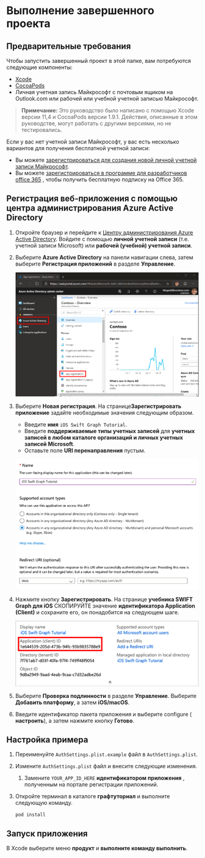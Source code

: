 # <a name="how-to-run-the-completed-project"></a>Выполнение завершенного проекта

## <a name="prerequisites"></a>Предварительные требования

Чтобы запустить завершенный проект в этой папке, вам потребуются следующие компоненты:

- [Xcode](https://developer.apple.com/xcode/)
- [CocoaPods](https://cocoapods.org)
- Личная учетная запись Майкрософт с почтовым ящиком на Outlook.com или рабочей или учебной учетной записью Майкрософт.

> **Примечание:** Это руководство было написано с помощью Xcode версии 11,4 и CocoaPods версии 1.9.1. Действия, описанные в этом руководстве, могут работать с другими версиями, но не тестировались.

Если у вас нет учетной записи Майкрософт, у вас есть несколько вариантов для получения бесплатной учетной записи:

- Вы можете [зарегистрироваться для создания новой личной учетной записи Майкрософт](https://signup.live.com/signup?wa=wsignin1.0&rpsnv=12&ct=1454618383&rver=6.4.6456.0&wp=MBI_SSL_SHARED&wreply=https://mail.live.com/default.aspx&id=64855&cbcxt=mai&bk=1454618383&uiflavor=web&uaid=b213a65b4fdc484382b6622b3ecaa547&mkt=E-US&lc=1033&lic=1).
- Вы можете [зарегистрироваться в программе для разработчиков office 365](https://developer.microsoft.com/office/dev-program) , чтобы получить бесплатную подписку на Office 365.

## <a name="register-a-web-application-with-the-azure-active-directory-admin-center"></a>Регистрация веб-приложения с помощью центра администрирования Azure Active Directory

1. Откройте браузер и перейдите к [Центру администрирования Azure Active Directory](https://aad.portal.azure.com). Войдите с помощью **личной учетной записи** (т.е. учетной записи Microsoft) или **рабочей (учебной) учетной записи**.

1. Выберите **Azure Active Directory** на панели навигации слева, затем выберите **Регистрация приложений** в разделе **Управление**.

    ![Снимок экрана с регистрациями приложений ](/tutorial/images/aad-portal-app-registrations.png)

1. Выберите **Новая регистрация**. На странице**Зарегистрировать приложение** задайте необходимые значения следующим образом.

    - Введите **имя** `iOS Swift Graph Tutorial`.
    - Введите **поддерживаемые типы учетных записей** для **учетных записей в любом каталоге организаций и личных учетных записей Microsoft**.
    - Оставьте поле **URI перенаправления** пустым.

    ![Снимок страницы "регистрация приложения"](/tutorial/images/aad-register-an-app.png)

1. Нажмите кнопку **Зарегистрировать**. На странице **учебника SWIFT Graph для iOS** СКОПИРУЙТЕ значение **идентификатора Application (Client)** и сохраните его, он понадобится на следующем шаге.

    ![Снимок экрана с ИДЕНТИФИКАТОРом приложения для новой регистрации приложения](/tutorial/images/aad-application-id.png)

1. Выберите **Проверка подлинности** в разделе **Управление**. Выберите **Добавить платформу**, а затем **iOS/macOS**.

1. Введите идентификатор пакета приложения и выберите configure ( **настроить**), а затем нажмите кнопку **Готово**.

## <a name="configure-the-sample"></a>Настройка примера

1. Переименуйте `AuthSettings.plist.example` файл в `AuthSettings.plist`.
1. Измените `AuthSettings.plist` файл и внесите следующие изменения.
    1. Замените `YOUR_APP_ID_HERE` **идентификатором приложения** , полученным на портале регистрации приложений.
1. Откройте терминал в каталоге **графтуториал** и выполните следующую команду.

    ```Shell
    pod install
    ```

## <a name="run-the-sample"></a>Запуск приложения

В Xcode выберите меню **продукт** и **выполните команду выполнить**.
